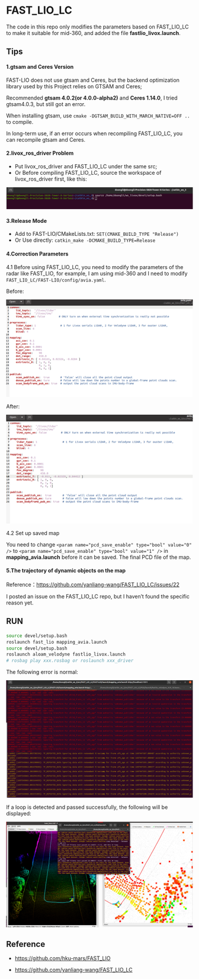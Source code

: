 # FAST_LIO_LC

The code in this repo only modifies the parameters based on FAST_LIO_LC to make it suitable for mid-360, and added the file **fastlio_livox.launch**.

## Tips

#### 1.gtsam and Ceres Version

FAST-LIO does not use gtsam and Ceres, but the backend optimization library used by this Project relies on GTSAM and Ceres; 

Recommended **gtsam 4.0.2(or 4.0.0-alpha2)** and **Ceres 1.14.0**, I tried gtsam4.0.3, but still got an error.

When installing gtsam, use `cmake -DGTSAM_BUILD_WITH_MARCH_NATIVE=OFF ..` to compile.

In long-term use, if an error occurs when recompiling FAST_LIO_LC, you can recompile gtsam and Ceres.

#### 2.livox_ros_driver Problem

- Put livox_ros_driver and FAST_LIO_LC under the same src;
- Or Before compiling FAST_LIO_LC, source the workspace of livox_ros_driver first, like this:

![1](IMG/1.png)

#### 3.Release Mode

- Add to FAST-LIO/CMakeLists.txt: `SET(CMAKE_BUILD_TYPE "Release")`
- Or Use directly: `catkin_make -DCMAKE_BUILD_TYPE=Release` 

#### 4.Correction Parameters 

4.1 Before using FAST_LIO_LC, you need to modify the parameters of the radar like FAST_LIO, for example, I am using mid-360 and I need to modify `FAST_LIO_LC/FAST-LIO/config/avia.yaml`.

Before:

![2](IMG/2.png)

After:

![3](IMG/3.png)

4.2 Set up saved map

You need to change `<param name="pcd_save_enable" type="bool" value="0" />` to `<param name="pcd_save_enable" type="bool" value="1" />` in **mapping_avia.launch** before it can be saved. The final PCD file of the map.

#### 5.The trajectory of dynamic objects on the map

Reference：https://github.com/yanliang-wang/FAST_LIO_LC/issues/22

I posted an issue on the FAST_LIO_LC repo, but I haven’t found the specific reason yet.

## RUN

```bash
source devel/setup.bash 
roslaunch fast_lio mapping_avia.launch
source devel/setup.bash 
roslaunch aloam_velodyne fastlio_livox.launch
# rosbag play xxx.rosbag or roslaunch xxx_driver
```

The following error is normal: 

![5](IMG/5.png)

If a loop is detected and passed successfully, the following will be displayed:

![6](IMG/6.png)

## Reference

- https://github.com/hku-mars/FAST_LIO

- https://github.com/yanliang-wang/FAST_LIO_LC



